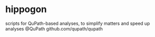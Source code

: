 # hippogon
scripts for QuPath-based analyses, to simplify matters and speed up analyses 
@QuPath github.com/qupath/qupath
